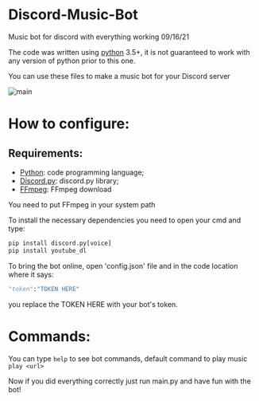 # Discord-Music-Bot
Music bot for discord with everything working 09/16/21

The code was written using [python](https://www.python.org/) 3.5+, it is not guaranteed to work with any version of python prior to this one.

You can use these files to make a music bot for your Discord server

![main](https://i.imgur.com/M3aa40t.jpg)

# How to configure:

## Requirements:
* [Python](https://www.python.org/): code programming language;
* [Discord.py](https://discordpy.readthedocs.io/en/latest/): discord.py library;
* [FFmpeg](https://ffmpeg.org/download.html): FFmpeg download

You need to put FFmpeg in your system path

To install the necessary dependencies you need to open your cmd and type:
```py
pip install discord.py[voice]
pip install youtube_dl
```

To bring the bot online, open 'config.json' file and in the code location where it says:
```py
"token":"TOKEN HERE"
```
you replace the TOKEN HERE with your bot's token.

# Commands:

You can type `help` to see bot commands, default command to play music `play <url>`

Now if you did everything correctly just run main.py and have fun with the bot!

